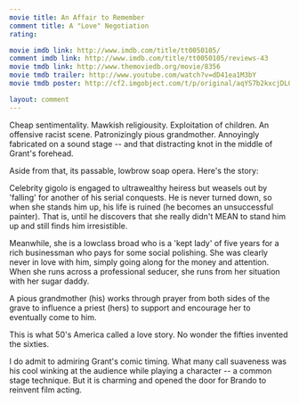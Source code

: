 ```yaml
---
movie title: An Affair to Remember
comment title: A "Love" Negotiation
rating: 

movie imdb link: http://www.imdb.com/title/tt0050105/
comment imdb link: http://www.imdb.com/title/tt0050105/reviews-43
movie tmdb link: http://www.themoviedb.org/movie/8356
movie tmdb trailer: http://www.youtube.com/watch?v=dD41ea1M3bY
movie tmdb poster: http://cf2.imgobject.com/t/p/original/aqYS7b2kxcjDL0oDuosOBtrr6Vb.jpg

layout: comment
---
```


Cheap sentimentality. Mawkish religiousity. Exploitation of children. An offensive racist scene. Patronizingly pious grandmother. Annoyingly fabricated on a sound stage -- and that distracting knot in the middle of Grant's forehead.

Aside from that, its passable, lowbrow soap opera. Here's the story:

Celebrity gigolo is engaged to ultrawealthy heiress but weasels out by 'falling' for another of his serial conquests. He is never turned down, so when she stands him up, his life is ruined (he becomes an unsuccessful painter). That is, until he discovers that she really didn't MEAN to stand him up and still finds him irresistible.

Meanwhile, she is a lowclass broad who is a 'kept lady' of five years for a rich businessman who pays for some social polishing. She was clearly never in love with him, simply going along for the money and attention. When she runs across a professional seducer, she runs from her situation with her sugar daddy.

A pious grandmother (his) works through prayer from both sides of the grave to influence a priest (hers) to support and encourage her to eventually come to him.

This is what 50's America called a love story. No wonder the fifties invented the sixties.

I do admit to admiring Grant's comic timing. What many call suaveness was his cool winking at the audience while playing a character -- a common stage technique. But it is charming and opened the door for Brando to reinvent film acting.